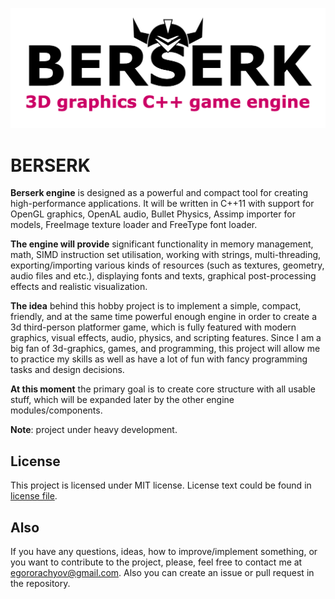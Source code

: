 ![Project logo](https://github.com/EgorOrachyov/Berserk/blob/master/docs/pictures/logo-main.png)

# BERSERK

**Berserk engine** is designed as a powerful and compact tool for creating high-performance applications.
It will be written in C++11 with support for OpenGL graphics, OpenAL audio, Bullet Physics, 
Assimp importer for models, FreeImage texture loader and FreeType font loader.

**The engine will provide** significant functionality in memory management, math, 
SIMD instruction set utilisation, working with strings, multi-threading, 
exporting/importing various kinds of resources (such as textures, geometry, audio files and etc.),
displaying fonts and texts, graphical post-processing effects and realistic visualization.

**The idea** behind this hobby project is to implement a simple, compact, friendly, and at the same 
time powerful enough engine in order to create a 3d third-person platformer game, which is fully 
featured with modern graphics, visual effects, audio, physics, and scripting features. Since I am 
a big fan of 3d-graphics, games, and programming, this project will allow me to practice my skills 
as well as have a lot of fun with fancy programming tasks and design decisions. 

**At this moment** the primary goal is to create core structure with all usable stuff,
which will be expanded later by the other engine modules/components. 

**Note**: project under heavy development. 

## License

This project is licensed under MIT license. License text could be found in 
[license file](https://github.com/EgorOrachyov/Berserk/blob/master/LICENSE.md).

## Also

If you have any questions, ideas, how to improve/implement something, or you want to 
contribute to the project, please, feel free to contact me at egororachyov@gmail.com.
Also you can create an issue or pull request in the repository.